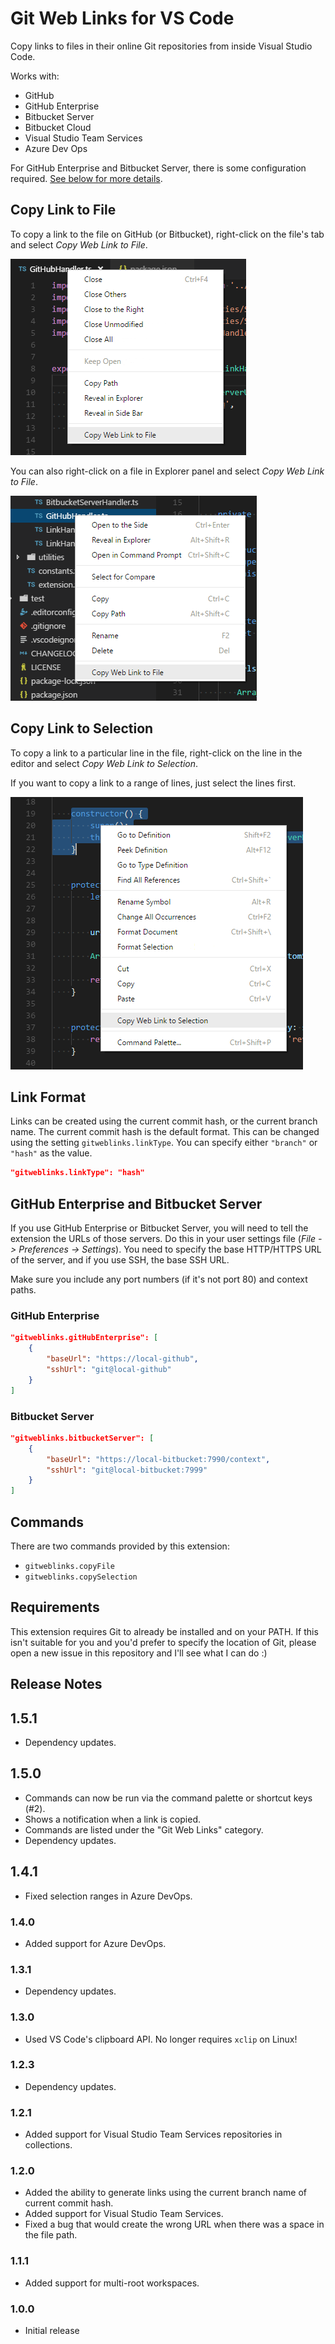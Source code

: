 # Git Web Links for VS Code

Copy links to files in their online Git repositories from inside Visual Studio Code.

Works with:

-   GitHub
-   GitHub Enterprise
-   Bitbucket Server
-   Bitbucket Cloud
-   Visual Studio Team Services
-   Azure Dev Ops

For GitHub Enterprise and Bitbucket Server, there is some configuration required. [See below for more details](#github-enterprise-and-bitbucket-server).

## Copy Link to File

To copy a link to the file on GitHub (or Bitbucket), right-click on the file's tab and select _Copy Web Link to File_.

![Copy Link to File](images/copy-file-tab.png)

You can also right-click on a file in Explorer panel and select _Copy Web Link to File_.

![Copy Link to File](images/copy-file-explorer.png)

## Copy Link to Selection

To copy a link to a particular line in the file, right-click on the line in the editor and select _Copy Web Link to Selection_.

If you want to copy a link to a range of lines, just select the lines first.

![Copy Link to Selection](images/copy-selection.png)

## Link Format

Links can be created using the current commit hash, or the current branch name. The current commit hash is the default format. This can be changed using the setting `gitweblinks.linkType`. You can specify either `"branch"` or `"hash"` as the value.

```json
"gitweblinks.linkType": "hash"
```

## GitHub Enterprise and Bitbucket Server

If you use GitHub Enterprise or Bitbucket Server, you will need to tell the extension the URLs of those servers. Do this in your user settings file (_File -> Preferences -> Settings_). You need to specify the base HTTP/HTTPS URL of the server, and if you use SSH, the base SSH URL.

Make sure you include any port numbers (if it's not port 80) and context paths.

### GitHub Enterprise

```json
"gitweblinks.gitHubEnterprise": [
    {
        "baseUrl": "https://local-github",
        "sshUrl": "git@local-github"
    }
]
```

### Bitbucket Server

```json
"gitweblinks.bitbucketServer": [
    {
        "baseUrl": "https://local-bitbucket:7990/context",
        "sshUrl": "git@local-bitbucket:7999"
    }
]
```

## Commands

There are two commands provided by this extension:

-   `gitweblinks.copyFile`
-   `gitweblinks.copySelection`

## Requirements

This extension requires Git to already be installed and on your PATH. If this isn't suitable for you and you'd prefer to specify the location of Git, please open a new issue in this repository and I'll see what I can do :)

## Release Notes

## 1.5.1

-   Dependency updates.

## 1.5.0

-   Commands can now be run via the command palette or shortcut keys (#2).
-   Shows a notification when a link is copied.
-   Commands are listed under the "Git Web Links" category.
-   Dependency updates.

## 1.4.1

-   Fixed selection ranges in Azure DevOps.

### 1.4.0

-   Added support for Azure DevOps.

### 1.3.1

-   Dependency updates.

### 1.3.0

-   Used VS Code's clipboard API. No longer requires `xclip` on Linux!

### 1.2.3

-   Dependency updates.

### 1.2.1

-   Added support for Visual Studio Team Services repositories in collections.

### 1.2.0

-   Added the ability to generate links using the current branch name of current commit hash.
-   Added support for Visual Studio Team Services.
-   Fixed a bug that would create the wrong URL when there was a space in the file path.

### 1.1.1

-   Added support for multi-root workspaces.

### 1.0.0

-   Initial release
